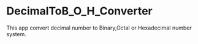 # DecimalToB_O_H_Converter
This app convert decimal number to Binary,Octal or Hexadecimal number system.

